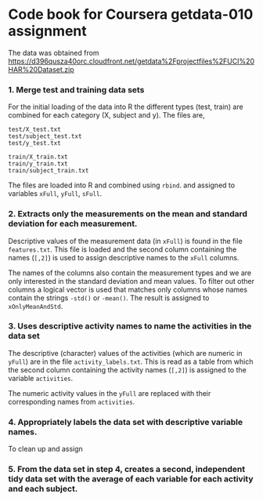 # Code book for Coursera getdata-010 assignment

The data was obtained from https://d396qusza40orc.cloudfront.net/getdata%2Fprojectfiles%2FUCI%20HAR%20Dataset.zip

### 1. Merge test and training data sets

For the initial loading of the data into R the different types (test, train) are combined for each category (X, subject and y). The files are,

    test/X_test.txt
    test/subject_test.txt
    test/y_test.txt

    train/X_train.txt
    train/y_train.txt
    train/subject_train.txt

The files are loaded into R and combined using ```rbind```. and assigned to variables ```xFull```, ```yFull```, ```sFull```.

### 2. Extracts only the measurements on the mean and standard deviation for each measurement. 


Descriptive values of the measurement data (in ```xFull```) is found in the file ```features.txt```. This file is loaded and the second column containing the names (```[,2]```) is used to assign descriptive names to the ```xFull``` columns.

The names of the columns also contain the measurement types and we are only interested in the standard deviation and mean values. To filter out other columns a logical vector is used that matches only columns whose names contain the strings ```-std()``` or ```-mean()```. The result is assigned to ```xOnlyMeanAndStd```.


### 3. Uses descriptive activity names to name the activities in the data set

The descriptive (character) values of the activities (which are numeric in ```yFull```) are in the file ```activity_labels.txt```. This is read as a table from which the second column containing the activity names (```[,2]```) is assigned to the variable ```activities```.

The numeric activity values in the  ```yFull``` are replaced with their corresponding names from ```activities```.

### 4. Appropriately labels the data set with descriptive variable names. 

To clean up and assign 


### 5. From the data set in step 4, creates a second, independent tidy data set with the average of each variable for each activity and each subject.
